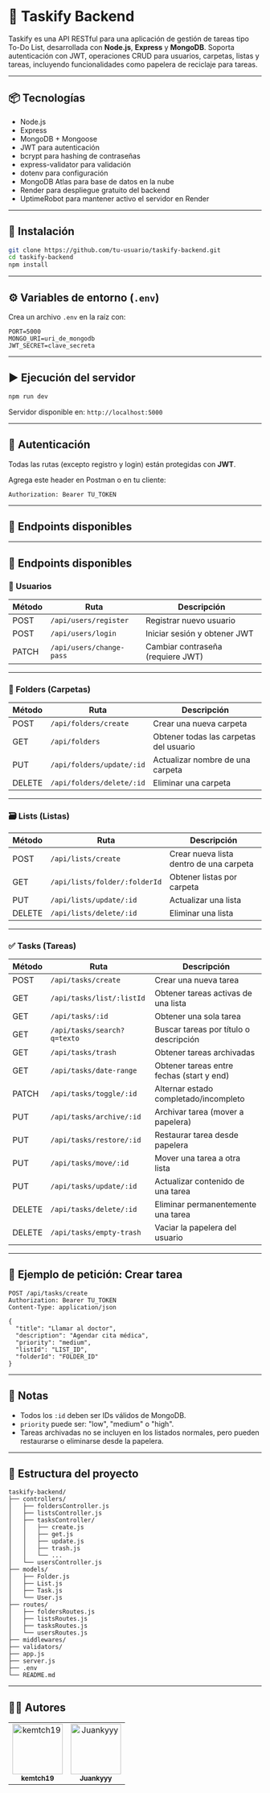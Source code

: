 # 📝 Taskify Backend

Taskify es una API RESTful para una aplicación de gestión de tareas tipo To-Do List, desarrollada con **Node.js**, **Express** y **MongoDB**. Soporta autenticación con JWT, operaciones CRUD para usuarios, carpetas, listas y tareas, incluyendo funcionalidades como papelera de reciclaje para tareas.

---

## 📦 Tecnologías

- Node.js
- Express
- MongoDB + Mongoose
- JWT para autenticación
- bcrypt para hashing de contraseñas
- express-validator para validación
- dotenv para configuración
- MongoDB Atlas para base de datos en la nube
- Render para despliegue gratuito del backend
- UptimeRobot para mantener activo el servidor en Render

---

## 🚀 Instalación

```bash
git clone https://github.com/tu-usuario/taskify-backend.git
cd taskify-backend
npm install
```

---

## ⚙️ Variables de entorno (`.env`)

Crea un archivo `.env` en la raíz con:

```
PORT=5000
MONGO_URI=uri_de_mongodb
JWT_SECRET=clave_secreta
```

---

## ▶️ Ejecución del servidor

```bash
npm run dev
```

Servidor disponible en: `http://localhost:5000`

---

## 🔐 Autenticación

Todas las rutas (excepto registro y login) están protegidas con **JWT**.

Agrega este header en Postman o en tu cliente:

```
Authorization: Bearer TU_TOKEN
```

---

## 📁 Endpoints disponibles

---

## 📁 Endpoints disponibles

### 👤 Usuarios

| Método | Ruta                     | Descripción                       |
| ------ | ------------------------ | --------------------------------- |
| POST   | `/api/users/register`    | Registrar nuevo usuario           |
| POST   | `/api/users/login`       | Iniciar sesión y obtener JWT      |
| PATCH  | `/api/users/change-pass` | Cambiar contraseña (requiere JWT) |

---

### 📂 Folders (Carpetas)

| Método | Ruta                      | Descripción                            |
| ------ | ------------------------- | -------------------------------------- |
| POST   | `/api/folders/create`     | Crear una nueva carpeta                |
| GET    | `/api/folders`            | Obtener todas las carpetas del usuario |
| PUT    | `/api/folders/update/:id` | Actualizar nombre de una carpeta       |
| DELETE | `/api/folders/delete/:id` | Eliminar una carpeta                   |

---

### 🗃️ Lists (Listas)

| Método | Ruta                          | Descripción                             |
| ------ | ----------------------------- | --------------------------------------- |
| POST   | `/api/lists/create`           | Crear nueva lista dentro de una carpeta |
| GET    | `/api/lists/folder/:folderId` | Obtener listas por carpeta              |
| PUT    | `/api/lists/update/:id`       | Actualizar una lista                    |
| DELETE | `/api/lists/delete/:id`       | Eliminar una lista                      |

---

### ✅ Tasks (Tareas)

| Método | Ruta                        | Descripción                               |
| ------ | --------------------------- | ----------------------------------------- |
| POST   | `/api/tasks/create`         | Crear una nueva tarea                     |
| GET    | `/api/tasks/list/:listId`   | Obtener tareas activas de una lista       |
| GET    | `/api/tasks/:id`            | Obtener una sola tarea                    |
| GET    | `/api/tasks/search?q=texto` | Buscar tareas por título o descripción    |
| GET    | `/api/tasks/trash`          | Obtener tareas archivadas                 |
| GET    | `/api/tasks/date-range`     | Obtener tareas entre fechas (start y end) |
| PATCH  | `/api/tasks/toggle/:id`     | Alternar estado completado/incompleto     |
| PUT    | `/api/tasks/archive/:id`    | Archivar tarea (mover a papelera)         |
| PUT    | `/api/tasks/restore/:id`    | Restaurar tarea desde papelera            |
| PUT    | `/api/tasks/move/:id`       | Mover una tarea a otra lista              |
| PUT    | `/api/tasks/update/:id`     | Actualizar contenido de una tarea         |
| DELETE | `/api/tasks/delete/:id`     | Eliminar permanentemente una tarea        |
| DELETE | `/api/tasks/empty-trash`    | Vaciar la papelera del usuario            |

---

## 🧪 Ejemplo de petición: Crear tarea

```http
POST /api/tasks/create
Authorization: Bearer TU_TOKEN
Content-Type: application/json

{
  "title": "Llamar al doctor",
  "description": "Agendar cita médica",
  "priority": "medium",
  "listId": "LIST_ID",
  "folderId": "FOLDER_ID"
}
```

---

## 🧠 Notas

- Todos los `:id` deben ser IDs válidos de MongoDB.
- `priority` puede ser: "low", "medium" o "high".
- Tareas archivadas no se incluyen en los listados normales, pero pueden restaurarse o eliminarse desde la papelera.

---

## 📂 Estructura del proyecto

```
taskify-backend/
├── controllers/
│   ├── foldersController.js
│   ├── listsController.js
│   ├── tasksController/
│   │   ├── create.js
│   │   ├── get.js
│   │   ├── update.js
│   │   ├── trash.js
│   │   └── ...
│   └── usersController.js
├── models/
│   ├── Folder.js
│   ├── List.js
│   ├── Task.js
│   └── User.js
├── routes/
│   ├── foldersRoutes.js
│   ├── listsRoutes.js
│   ├── tasksRoutes.js
│   └── usersRoutes.js
├── middlewares/
├── validators/
├── app.js
├── server.js
├── .env
└── README.md
```

---

## 👨‍💻 Autores

<table>
  <tr>
    <td align="center">
      <a href="https://github.com/kemtch19">
        <img src="https://avatars.githubusercontent.com/u/92267985?v=4" width="100px;" alt="kemtch19"/>
        <br />
        <sub><b>kemtch19</b></sub>
      </a>
    </td>
    <td align="center">
      <a href="https://github.com/Juankyyy">
        <img src="https://avatars.githubusercontent.com/u/103221572?v=4" width="100px;" alt="Juankyyy"/>
        <br />
        <sub><b>Juankyyy</b></sub>
      </a>
    </td>   
  </tr>
</table>

